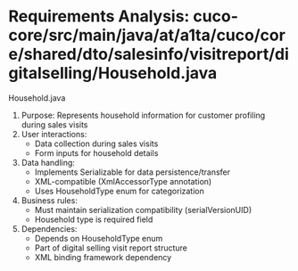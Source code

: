 # Requirements Analysis: cuco-core/src/main/java/at/a1ta/cuco/core/shared/dto/salesinfo/visitreport/digitalselling/Household.java

Household.java
1. Purpose: Represents household information for customer profiling during sales visits
2. User interactions:
   - Data collection during sales visits
   - Form inputs for household details
3. Data handling:
   - Implements Serializable for data persistence/transfer
   - XML-compatible (XmlAccessorType annotation)
   - Uses HouseholdType enum for categorization
4. Business rules:
   - Must maintain serialization compatibility (serialVersionUID)
   - Household type is required field
5. Dependencies:
   - Depends on HouseholdType enum
   - Part of digital selling visit report structure
   - XML binding framework dependency